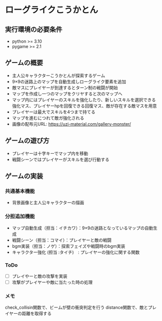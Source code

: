 # ローグライクこうかとん

## 実行環境の必要条件
* python >= 3.10
* pygame >= 2.1

## ゲームの概要
* 主人公キャラクターこうかとんが探索するゲーム
* 9×9の迷路上のマップを自動生成しローグライク要素を追加
* 敵マスにプレイヤーが到達するとターン制の戦闘が開始
* マップを作成し一つのマップをクリヤすると次のマップへ
* マップ内にはプレイヤーのスキルを強化したり、新しいスキルを選択できる強化マス、プレイヤーhpを回復できる回復マス、敵が存在する敵マスを用意
* プレイヤーは最大でスキルを4つまで持てる
* マップを進むにつれて敵ガ強化される
* 画像の配布元URL: https://uzi-material.com/gallery-monster/

## ゲームの遊び方
* プレイヤーは十字キーでマップ内を移動
* 戦闘シーンではプレイヤーがスキルを選び行動する

## ゲームの実装
### 共通基本機能
* 背景画像と主人公キャラクターの描画

### 分担追加機能
* マップ自動生成（担当：イチカワ）：9×9の迷路となっているマップの自動生成
* 戦闘シーン（担当：コマイ）：プレイヤーと敵の戦闘
* bgm実装（担当：ノゲ）：探索フェイズや戦闘時のbgm実装
* キャラクター強化 (担当 :タイチ)　: プレイヤーの強化に関する関数
### ToDo
- [ ] プレイやーと敵の攻撃を実装
- [ ] 攻撃がプレイヤーや敵に当たった時の処理

### メモ
check_collisin関数で、ビームが壁の衝突判定を行う
distance関数で、敵とプレイヤーの距離を取得する

